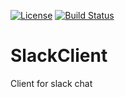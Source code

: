 [![License](https://img.shields.io/github/license/brandondahler/Data.HashFunction.svg)](https://raw.githubusercontent.com/ThibaultMontaufray/Tools4Libraries/master/License)
[![Build Status](https://travis-ci.org/ThibaultMontaufray/Droid-Video.svg?branch=master)](https://travis-ci.org/ThibaultMontaufray/Droid-Video) 

# SlackClient
Client for slack chat
